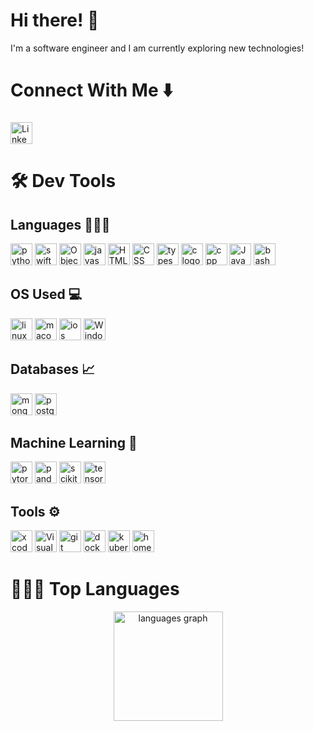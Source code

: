 <h1 align="left">Hi there! 👋</h1>

<p align="left">I'm a software engineer and I am currently exploring new technologies!</p>

###

<h1 align="left">Connect With Me ⬇️</h1>

###

<div align="left">
   <a href="https://www.linkedin.com/in/ahmed-juvale/" target="_blank">
   <img src="https://custom-icon-badges.demolab.com/badge/LinkedIn-0A66C2?logo=linkedin-white&logoColor=fff&style=for-the-badge" height="35" alt="LinkedIn logo" />
  </a>
</div>

###

<h1 align="left">🛠️ Dev Tools</h1>

###

<h2 align="left">Languages 👨🏻‍💻</h2>

<div align="left">
  <img src="https://img.shields.io/static/v1?message=Python&logo=python&label=&color=3776AB&logoColor=white&labelColor=&style=for-the-badge" height="35" alt="python logo"  />
  <img src="https://img.shields.io/static/v1?message=Swift&logo=swift&label=&color=F05138&logoColor=white&labelColor=&style=for-the-badge" height="35" alt="swift logo"  />
  <img src="https://img.shields.io/static/v1?message=Objective-C&logo=apple&label=&color=3A95E3&logoColor=white&labelColor=&style=for-the-badge" height="35" alt="Objective-C logo" />
  <img src="https://img.shields.io/static/v1?message=JavaScript&logo=javascript&label=&color=F7DF1E&logoColor=black&labelColor=&style=for-the-badge" height="35" alt="javascript logo"  />
  <img src="https://img.shields.io/static/v1?message=HTML5&logo=html5&label=&color=E34F26&logoColor=white&labelColor=&style=for-the-badge" height="35" alt="HTML logo"  />
  <img src="https://img.shields.io/static/v1?message=CSS&logo=css&label=&color=663399&logoColor=white&labelColor=&style=for-the-badge" height="35" alt="CSS logo"  />
  <img src="https://img.shields.io/static/v1?message=TypeScript&logo=typescript&label=&color=3178C6&logoColor=white&labelColor=&style=for-the-badge" height="35" alt="typescript logo"  />
  <img src="https://img.shields.io/static/v1?message=C&logo=c&label=&color=A8B9CC&logoColor=white&labelColor=&style=for-the-badge" height="35" alt="c logo"  />
  <img src="https://img.shields.io/static/v1?message=C%2B%2B&logo=cplusplus&label=&color=00599C&logoColor=white&labelColor=&style=for-the-badge" height="35" alt="cpp logo"  />
  <img src="https://img.shields.io/static/v1?message=Java&logo=openjdk&label=&color=ED8B00&logoColor=white&labelColor=&style=for-the-badge" height="35" alt="Java logo" />
  <img src="https://img.shields.io/static/v1?message=GNU%20Bash&logo=gnubash&label=&color=4EAA25&logoColor=white&labelColor=&style=for-the-badge" height="35" alt="bash logo"  />
</div>

###

<h2 align="left">OS Used 💻</h2>

<div align="left">
  <img src="https://img.shields.io/static/v1?message=Linux&logo=linux&label=&color=FCC624&logoColor=black&labelColor=&style=for-the-badge" height="35" alt="linux logo"  />
  <img src="https://img.shields.io/static/v1?message=macOS&logo=apple&label=&color=000000&logoColor=white&labelColor=&style=for-the-badge" height="35" alt="macos logo"  />
  <img src="https://img.shields.io/static/v1?message=iOS&logo=apple&label=&color=000000&logoColor=white&labelColor=&style=for-the-badge" height="35" alt="ios logo"  />
  <img src="https://custom-icon-badges.demolab.com/badge/Windows-0078D6?logo=windows11&logoColor=white&style=for-the-badge" height="35" alt="Windows logo" />
</div>

###

<h2 align="left">Databases 📈</h2>

<div align="left">
  <img src="https://img.shields.io/static/v1?message=MongoDB&logo=mongodb&label=&color=47A248&logoColor=white&labelColor=&style=for-the-badge" height="35" alt="mongodb logo"  />
  <img src="https://img.shields.io/static/v1?message=PostgreSQL&logo=postgresql&label=&color=336791&logoColor=white&labelColor=&style=for-the-badge" height="35" alt="postgresql logo"  />
</div>

###

<h2 align="left">Machine Learning 🦾</h2>

<div align="left">
  <img src="https://img.shields.io/static/v1?message=PyTorch&logo=pytorch&label=&color=EE4C2C&logoColor=white&labelColor=&style=for-the-badge" height="35" alt="pytorch logo"  />
  <img src="https://img.shields.io/static/v1?message=Pandas&logo=pandas&label=&color=150458&logoColor=white&labelColor=&style=for-the-badge" height="35" alt="pandas logo"  />
  <img src="https://img.shields.io/static/v1?message=Scikit-learn&logo=scikitlearn&label=&color=F7931E&logoColor=white&labelColor=&style=for-the-badge" height="35" alt="scikit-learn logo"  />
  <img src="https://img.shields.io/static/v1?message=TensorFlow&logo=tensorflow&label=&color=FF6F00&logoColor=white&labelColor=&style=for-the-badge" height="35" alt="tensorflow logo"  />
</div>

###

<h2 align="left">Tools ⚙️</h2>

<div align="left">
   <img src="https://img.shields.io/static/v1?message=Xcode&logo=xcode&label=&color=1575F9&logoColor=white&labelColor=&style=for-the-badge" height="35" alt="xcode logo"  />
   <img src="https://custom-icon-badges.demolab.com/badge/Visual%20Studio%20Code-0078d7.svg?logo=vsc&logoColor=white&style=for-the-badge" height="35" alt="Visual Studio Code logo" />
   <img src="https://img.shields.io/static/v1?message=Git&logo=git&label=&color=F05032&logoColor=white&labelColor=&style=for-the-badge" height="35" alt="git logo"  />
   <img src="https://img.shields.io/static/v1?message=Docker&logo=docker&label=&color=2496ED&logoColor=white&labelColor=&style=for-the-badge" height="35" alt="docker logo"  />
   <img src="https://img.shields.io/static/v1?message=Kubernetes&logo=kubernetes&label=&color=326CE5&logoColor=white&labelColor=&style=for-the-badge" height="35" alt="kubernetes logo"  />
   <img src="https://img.shields.io/static/v1?message=Homebrew&logo=homebrew&label=&color=FBB040&logoColor=white&labelColor=&style=for-the-badge" height="35" alt="homebrew logo"  />
</div>

###

<h1 align="left">👨🏻‍💻 Top Languages</h1>

<div align="center">
  <img src="https://github-readme-stats.vercel.app/api/top-langs?username=aajuvale&locale=en&hide_title=false&layout=compact&card_width=500&langs_count=5&theme=github_dark&hide_border=false" height="175" alt="languages graph"  />
</div>

###
